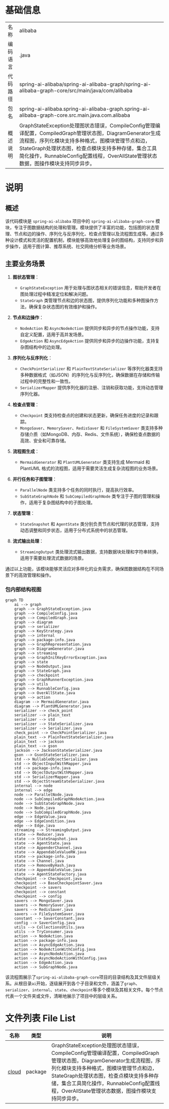# 基础信息

|      |      |
|------|------|
| 名称 | alibaba |
| 编码语言 | .java |
| 代码路径 | spring-ai-alibaba/spring-ai-alibaba-graph/spring-ai-alibaba-graph-core/src/main/java/com/alibaba |
| 包名 | spring-ai-alibaba.spring-ai-alibaba-graph.spring-ai-alibaba-graph-core.src.main.java.com.alibaba |
| 概述说明 | GraphStateException处理图状态错误，CompileConfig管理编译配置，CompiledGraph管理状态图，DiagramGenerator生成流程图，序列化模块支持多种格式，图模块管理节点和边，StateGraph处理状态图，检查点模块支持多种存储，集合工具简化操作，RunnableConfig配置线程，OverAllState管理状态数据，图操作模块支持同步异步。 |

# 说明

## 概述

该代码模块是 `spring-ai-alibaba` 项目中的 `spring-ai-alibaba-graph-core` 模块，专注于图数据结构的处理和管理。模块提供了丰富的功能，包括图的状态管理、节点和边的操作、序列化与反序列化、检查点管理以及流程图生成等。通过多种设计模式和灵活的配置机制，模块能够高效地处理复杂的图结构，支持同步和异步操作，适用于图计算、推荐系统、社交网络分析等业务场景。

## 主要业务场景

1. **图状态管理**：
   - `GraphStateException` 用于处理与图状态相关的错误信息，帮助开发者在图处理过程中精准定位和解决问题。
   - `StateGraph` 类管理节点和边的状态图，提供序列化功能和多种图操作方法，确保复杂状态图的有效维护和操作。

2. **节点和边操作**：
   - `NodeAction` 和 `AsyncNodeAction` 提供同步和异步的节点操作功能，支持自定义配置，适用于高并发场景。
   - `EdgeAction` 和 `AsyncEdgeAction` 提供同步和异步的边操作功能，支持复杂图结构中的边处理。

3. **序列化与反序列化**：
   - `CheckPointSerializer` 和 `PlainTextStateSerializer` 等序列化器类支持多种数据格式（如JSON）的序列化与反序列化，确保数据在存储和传输过程中的完整性和一致性。
   - `SerializerMapper` 提供序列化器的注册、注销和获取功能，支持动态管理序列化器。

4. **检查点管理**：
   - `Checkpoint` 类支持检查点的创建和状态更新，确保任务进度的记录和跟踪。
   - `MongoSaver`、`MemorySaver`、`RedisSaver` 和 `FileSystemSaver` 类支持多种存储介质（如MongoDB、内存、Redis、文件系统），确保检查点数据的高效、安全和可靠存储。

5. **流程图生成**：
   - `MermaidGenerator` 和 `PlantUMLGenerator` 类支持生成 Mermaid 和 PlantUML 格式的流程图，适用于需要灵活生成复杂流程图的业务场景。

6. **并行任务和子图管理**：
   - `ParallelNode` 类支持多个任务的同时执行，提高执行效率。
   - `SubStateGraphNode` 和 `SubCompiledGraphNode` 类专注于子图的管理和操作，适用于复杂图结构中的子图处理。

7. **状态管理**：
   - `StateSnapshot` 和 `AgentState` 类分别负责节点和代理的状态管理，支持动态调整和同步状态，适用于分布式系统中的状态管理。

8. **流式输出处理**：
   - `StreamingOutput` 类处理流式输出数据，支持数据块处理和字符串转换，适用于需要处理流式数据的场景。

通过以上功能，该模块能够灵活应对多样化的业务需求，确保图数据结构在不同场景下的高效管理和操作。


### 包内部结构视图

```mermaid
graph TD
    ai --> graph
    graph --> GraphStateException.java
    graph --> CompileConfig.java
    graph --> CompiledGraph.java
    graph --> diagram
    graph --> serializer
    graph --> KeyStrategy.java
    graph --> internal
    graph --> package-info.java
    graph --> GraphRepresentation.java
    graph --> DiagramGenerator.java
    graph --> streaming
    graph --> GraphInitKeyErrorException.java
    graph --> state
    graph --> NodeOutput.java
    graph --> StateGraph.java
    graph --> checkpoint
    graph --> GraphRunnerException.java
    graph --> utils
    graph --> RunnableConfig.java
    graph --> OverAllState.java
    graph --> action
    diagram --> MermaidGenerator.java
    diagram --> PlantUMLGenerator.java
    serializer --> check_point
    serializer --> plain_text
    serializer --> std
    serializer --> StateSerializer.java
    serializer --> Serializer.java
    check_point --> CheckPointSerializer.java
    plain_text --> PlainTextStateSerializer.java
    plain_text --> jackson
    plain_text --> gson
    jackson --> JacksonStateSerializer.java
    gson --> GsonStateSerializer.java
    std --> NullableObjectSerializer.java
    std --> ObjectInputWithMapper.java
    std --> package-info.java
    std --> ObjectOutputWithMapper.java
    std --> SerializerMapper.java
    std --> ObjectStreamStateSerializer.java
    internal --> node
    internal --> edge
    node --> ParallelNode.java
    node --> SubCompiledGraphNodeAction.java
    node --> SubStateGraphNode.java
    node --> Node.java
    node --> SubCompiledGraphNode.java
    edge --> EdgeValue.java
    edge --> EdgeCondition.java
    edge --> Edge.java
    streaming --> StreamingOutput.java
    state --> Reducer.java
    state --> StateSnapshot.java
    state --> AgentState.java
    state --> AppenderChannel.java
    state --> AppendableValueRW.java
    state --> package-info.java
    state --> Channel.java
    state --> RemoveByHash.java
    state --> AppendableValue.java
    state --> AgentStateFactory.java
    checkpoint --> Checkpoint.java
    checkpoint --> BaseCheckpointSaver.java
    checkpoint --> savers
    checkpoint --> constant
    checkpoint --> config
    savers --> MongoSaver.java
    savers --> MemorySaver.java
    savers --> RedisSaver.java
    savers --> FileSystemSaver.java
    constant --> SaverConstant.java
    config --> SaverConfig.java
    utils --> CollectionsUtils.java
    utils --> TryConsumer.java
    action --> NodeAction.java
    action --> package-info.java
    action --> AsyncEdgeAction.java
    action --> NodeActionWithConfig.java
    action --> AsyncNodeAction.java
    action --> AsyncNodeActionWithConfig.java
    action --> EdgeAction.java
    action --> SubGraphNode.java
```

该流程图展示了`spring-ai-alibaba-graph-core`项目的目录结构及其文件层级关系。从根目录`ai`开始，逐级展开到各个子目录和文件，涵盖了`graph`、`serializer`、`internal`、`state`、`checkpoint`等多个模块及其相关文件。每个节点代表一个文件夹或文件，清晰地展示了项目中的层级关系。

# 文件列表 File List

| 名称   | 类型  | 说明 |
|-------|------|-------------|
| [cloud](cloud/_module.md) | package | GraphStateException处理图状态错误，CompileConfig管理编译配置，CompiledGraph管理状态图，DiagramGenerator生成流程图，序列化模块支持多种格式，图模块管理节点和边，StateGraph处理状态图，检查点模块支持多种存储，集合工具简化操作，RunnableConfig配置线程，OverAllState管理状态数据，图操作模块支持同步异步。 |


